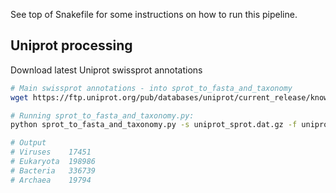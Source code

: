 See top of Snakefile for some instructions on how to run this pipeline.

## Uniprot processing

Download latest Uniprot swissprot annotations

```bash
# Main swissprot annotations - into sprot_to_fasta_and_taxonomy
wget https://ftp.uniprot.org/pub/databases/uniprot/current_release/knowledgebase/complete/uniprot_sprot.dat.gz

# Running sprot_to_fasta_and_taxonomy.py:
python sprot_to_fasta_and_taxonomy.py -s uniprot_sprot.dat.gz -f uniprot_sprot.fa -t uniprot_sprot_taxonomy.tsv

# Output
# Viruses    17451
# Eukaryota  198986
# Bacteria   336739
# Archaea    19794
```
